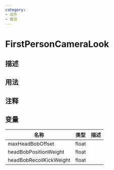 ```yaml
---
category: 
- 组件
- 载具
---
```

# FirstPersonCameraLook
## 描述



## 用法

## 注释

## 变量
| 名称 | 类型 | 描述 |
| ----------- | ----------- | ----------- |
| maxHeadBobOffset | float |  |  
| headBobPositionWeight  | float |  |  
| headBobRecoilKickWeight  | float |  |  
